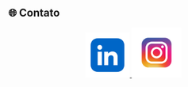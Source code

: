 ## 🌐 Contato

<p align="center">
  <a href="https://www.linkedin.com/in/guilherme-rodrigues-340061195/">
    <img src="https://github.com/guisoulza/guisoulza/blob/main/linkedin.png?raw=true" height="90"/>
  </a>

  <a href="https://instagram.com/guisoulza">
    <img src="https://github.com/guisoulza/guisoulza/blob/main/insta.png?raw=true" height="100"/>
  </a>
</p>
<!--
**guisoulza/guisoulza** is a ✨ _special_ ✨ repository because its `README.md` (this file) appears on your GitHub profile.

Here are some ideas to get you started:

- 🔭 I’m currently working on ...
- 🌱 I’m currently learning ...
- 👯 I’m looking to collaborate on ...
- 🤔 I’m looking for help with ...
- 💬 Ask me about ...
- 📫 How to reach me: ...
- 😄 Pronouns: ...
- ⚡ Fun fact: ...
-->
